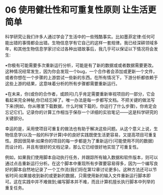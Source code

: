 # 06 使用健壮性和可重复性原则 让生活更简单

科学研究让我们许多人通过学会了生活中的一些残酷事实。比如墨菲定律:任何可能出错的事情都会出错。生物信息学有它自己的这样一套规律。我已经深耕领域多年，和其他生物信息学家讨论过各种出错故事后，我几乎可以保证以下情况将会发生:

•你极有可能需要多次重新运行分析，可能是有了新的数据或或者数据需要更改。这种情况经常发生，因为你会发现一个bug，一个合作者会添加或更新一个文件，或者你想在一个步骤的上游尝试一些新的东西。在所有情况下，下游分析都依赖于这些上游的结果，这意味着分析的所有步骤都需要重新运行。&#x20;

•在未来，你(或你的合作者，或顾问)几乎肯定需要重新审视项目的一部分，它会看起来完全神秘,你已经忘掉了。唯一办法是每一步都写文档。不把关键的做法写下来(例如，你从哪里下载数据，什么时候下载的，你运行了什么步骤)，你肯定会忘记它们。记录你的计算工作相当于保存一个详细的实验笔记——这是科学研究的关键部分。

幸运的是，采用使项目可重复的做法也有助于解决这些问题。从这个意义上说，生物信息学(以及一般的科学计算)中的良好实践既使生活更容易，又提高项目可重复性。原因很简单:如果你的项目的每一步都是为了重新运行(可能使用不同的数据)而设计的，并且有很好的文档记录，那么它已经很好地实现了可重复性。

例如，如果我们使用脚本自动执行任务，并跟踪所有输入数据和软件版本，则可以通过点击重新运行分析。在这个脚本中重现所有步骤要容易得多，因为一个编写良好的脚本自然地记录了一个工作流(我们将在第12章讨论更多)。这种方法还可以节省时间:如果接收到新的或更新的数据，只需使用新的输入文件重新运行脚本即可。这在实践中并不难做到;编写脚本并不难，而且计算机擅长执行脚本中列举的重复任务。
